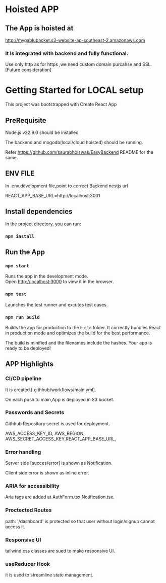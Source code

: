 # Hoisted APP

## The App is hoisted at 

http://mygablubacket.s3-website-ap-southeast-2.amazonaws.com

### It Is integrated with backend and fully functional.
Use only http as for https ,we need custom domain purcahse and SSL.[Future consideration]


# Getting Started for LOCAL  setup

This project was bootstrapped with Create React App


## PreRequisite

Node.js v22.9.0 should be installed

The backend and mogodb(local/cloud hoisted) should be running.

Refer https://github.com/saurabhbiswas/EasyBackend README for the same.

## ENV FILE 

In .env.development file,point to correct Backend nestjs url

REACT_APP_BASE_URL=http://localhost:3001


## Install dependencies

In the project directory, you can run:

### `npm install`


## Run the App

### `npm start`

Runs the app in the development mode.\
Open [http://localhost:3000](http://localhost:3000) to view it in the browser.




### `npm test`

Launches the test runner and excutes test cases.

### `npm run build`

Builds the app for production to the `build` folder.
It correctly bundles React in production mode and optimizes the build for the best performance.

The build is minified and the filenames include the hashes.
Your app is ready to be deployed!


## APP Highlights


### CI/CD pipeline 

It is created.[.githhub/workflows/main.yml].

On each push to main,App is deployed in S3 bucket.

### Passwords and Secrets

Githhub Repository secret is used for deployment.

AWS_ACCESS_KEY_ID, AWS_REGION, AWS_SECRET_ACCESS_KEY,REACT_APP_BASE_URL,

### Error handling 

Server side [succes/error] is shown as Notification.

Client side error is shown as inline error.

### ARIA for accessibility

Aria tags are added at AuthForm.tsx,Notification.tsx.

### Proctected Routes

path: '/dashboard' is protected so that user without login/signup cannot access it.

### Responsive UI

tailwind.css classes are sued to make responsive UI.

### useReducer Hook 

it is used to streamline state management.


